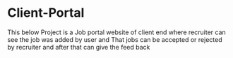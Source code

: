 # Client-Portal
This below Project is a Job portal website of client end where recruiter can see the job was added by user and That jobs can be accepted or rejected by recruiter and after that can give the feed back
